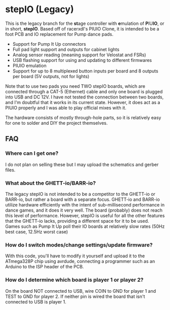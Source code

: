 # stepIO (Legacy)
This is the legacy branch for the **st**age controller with **e**mulation of **P**IU**IO**, or in short, **stepIO**.
Based off of racerxdl's PIUIO Clone, it is intended to be a foot PCB and IO replacement for Pump dance pads.

 - Support for Pump It Up connectors
 - Full pad light support and outputs for cabinet lights
 - Analog sensor reading (meaning support for Velostat and FSRs)
 - USB flashing support for using and updating to different firmwares
 - PIUIO emulation
 - Support for up to 8 multiplexed button inputs per board and 8 outputs per board (5V outputs, not for lights)

Note that to use two pads you need TWO stepIO boards, which are connected through a CAT-5 (Ethernet) cable and only one board is plugged into USB and DC 12V.
I have not tested the connection between two boards, and I'm doubtful that it works in its current state. However, it does act as a PIUIO properly and I was able to play official mixes with it.

The hardware consists of mostly through-hole parts, so it is relatively easy for one to solder and DIY the project themselves.

## FAQ
### Where can I get one?
I do not plan on selling these but I may upload the schematics and gerber files.

### What about the GHETT-io/BARR-io?
The legacy stepIO is not intended to be a competitor to the GHETT-io or BARR-io, but rather a board with a separate focus. GHETT-io and BARR-io utilize hardware efficiently with the intent of sub-millisecond performance in dance games, and it does it very well. The board (probably) does not reach this level of performance.
However, stepIO is useful for all the other features that the GHETT-io lacks, providing a different space for it to be used. Games such as Pump It Up poll their IO boards at relatively slow rates (50Hz best case, 12.5Hz worst case)

### How do I switch modes/change settings/update firmware?
With this code, you'll have to modify it yourself and upload it to the ATmega328P chip using avrdude, connecting a programmer such as an Arduino to the ISP header of the PCB.

### How do I determine which board is player 1 or player 2?
On the board NOT connected to USB, wire COIN to GND for player 1 and TEST to GND for player 2. If neither pin is wired the board that isn't connected to USB is player 1.
